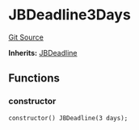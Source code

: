# JBDeadline3Days
[Git Source](https://github.com/Bananapus/nana-core/blob/1fb5688d98a7c6e49f86f6a7e868a61ef4c2409a/src/periphery/JBDeadline3Days.sol)

**Inherits:**
[JBDeadline](/v4/api/core/contracts/JBDeadline.md)


## Functions
### constructor


```solidity
constructor() JBDeadline(3 days);
```

